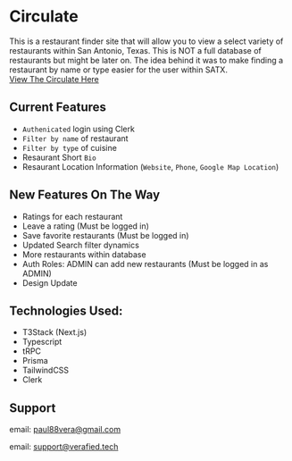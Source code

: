 # Circulate

This is a restaurant finder site that will allow you to view a select variety of restaurants within San Antonio, Texas. This is NOT a full database of restaurants but might be later on. The idea behind it was to make finding a restaurant by name or type easier for the user within SATX.<br/>
[View The Circulate Here]("https://circulate-app.vercel.app/")

## Current Features
- `Authenicated` login using Clerk
- `Filter by name` of restaurant
- `Filter by type` of cuisine
- Resaurant Short `Bio`
- Resaurant Location Information (`Website`, `Phone`, `Google Map Location`)

## New Features On The Way
- Ratings for each restaurant
- Leave a rating (Must be logged in)
- Save favorite restaurants (Must be logged in)
- Updated Search filter dynamics
- More restaurants within database
- Auth Roles: ADMIN can add new restaurants (Must be logged in as ADMIN)
- Design Update

## Technologies Used:
- T3Stack (Next.js)
- Typescript
- tRPC
- Prisma
- TailwindCSS
- Clerk

## Support
email: paul88vera@gmail.com

email: support@verafied.tech